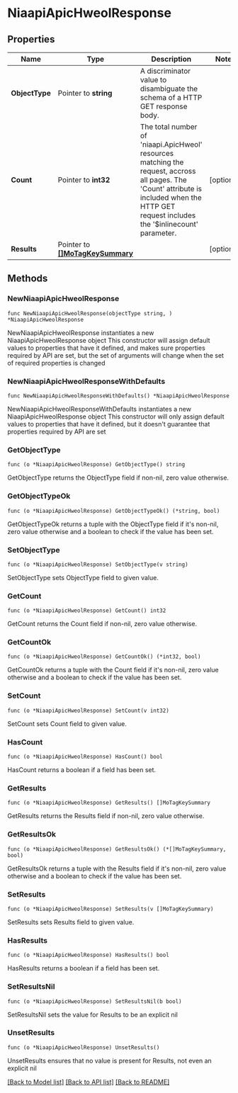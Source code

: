 # NiaapiApicHweolResponse

## Properties

Name | Type | Description | Notes
------------ | ------------- | ------------- | -------------
**ObjectType** | Pointer to **string** | A discriminator value to disambiguate the schema of a HTTP GET response body. | 
**Count** | Pointer to **int32** | The total number of &#39;niaapi.ApicHweol&#39; resources matching the request, accross all pages. The &#39;Count&#39; attribute is included when the HTTP GET request includes the &#39;$inlinecount&#39; parameter. | [optional] 
**Results** | Pointer to [**[]MoTagKeySummary**](mo.TagKeySummary.md) |  | [optional] 

## Methods

### NewNiaapiApicHweolResponse

`func NewNiaapiApicHweolResponse(objectType string, ) *NiaapiApicHweolResponse`

NewNiaapiApicHweolResponse instantiates a new NiaapiApicHweolResponse object
This constructor will assign default values to properties that have it defined,
and makes sure properties required by API are set, but the set of arguments
will change when the set of required properties is changed

### NewNiaapiApicHweolResponseWithDefaults

`func NewNiaapiApicHweolResponseWithDefaults() *NiaapiApicHweolResponse`

NewNiaapiApicHweolResponseWithDefaults instantiates a new NiaapiApicHweolResponse object
This constructor will only assign default values to properties that have it defined,
but it doesn't guarantee that properties required by API are set

### GetObjectType

`func (o *NiaapiApicHweolResponse) GetObjectType() string`

GetObjectType returns the ObjectType field if non-nil, zero value otherwise.

### GetObjectTypeOk

`func (o *NiaapiApicHweolResponse) GetObjectTypeOk() (*string, bool)`

GetObjectTypeOk returns a tuple with the ObjectType field if it's non-nil, zero value otherwise
and a boolean to check if the value has been set.

### SetObjectType

`func (o *NiaapiApicHweolResponse) SetObjectType(v string)`

SetObjectType sets ObjectType field to given value.


### GetCount

`func (o *NiaapiApicHweolResponse) GetCount() int32`

GetCount returns the Count field if non-nil, zero value otherwise.

### GetCountOk

`func (o *NiaapiApicHweolResponse) GetCountOk() (*int32, bool)`

GetCountOk returns a tuple with the Count field if it's non-nil, zero value otherwise
and a boolean to check if the value has been set.

### SetCount

`func (o *NiaapiApicHweolResponse) SetCount(v int32)`

SetCount sets Count field to given value.

### HasCount

`func (o *NiaapiApicHweolResponse) HasCount() bool`

HasCount returns a boolean if a field has been set.

### GetResults

`func (o *NiaapiApicHweolResponse) GetResults() []MoTagKeySummary`

GetResults returns the Results field if non-nil, zero value otherwise.

### GetResultsOk

`func (o *NiaapiApicHweolResponse) GetResultsOk() (*[]MoTagKeySummary, bool)`

GetResultsOk returns a tuple with the Results field if it's non-nil, zero value otherwise
and a boolean to check if the value has been set.

### SetResults

`func (o *NiaapiApicHweolResponse) SetResults(v []MoTagKeySummary)`

SetResults sets Results field to given value.

### HasResults

`func (o *NiaapiApicHweolResponse) HasResults() bool`

HasResults returns a boolean if a field has been set.

### SetResultsNil

`func (o *NiaapiApicHweolResponse) SetResultsNil(b bool)`

 SetResultsNil sets the value for Results to be an explicit nil

### UnsetResults
`func (o *NiaapiApicHweolResponse) UnsetResults()`

UnsetResults ensures that no value is present for Results, not even an explicit nil

[[Back to Model list]](../README.md#documentation-for-models) [[Back to API list]](../README.md#documentation-for-api-endpoints) [[Back to README]](../README.md)


